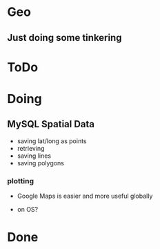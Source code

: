



# Geo

## Just doing some tinkering



# ToDo


# Doing

## MySQL Spatial Data
* saving lat/long as points
* retrieving
* saving lines
* saving polygons

### plotting
* Google Maps is easier and more useful globally

* on OS?


# Done






